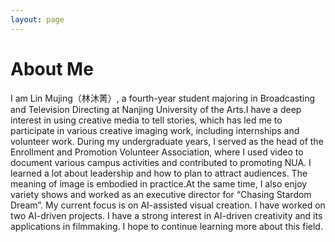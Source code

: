 ```yaml
---
layout: page
---
```


# About Me

<!-- <img src="https://caihanlin.com/caihanlin.jpg" class="floatpic"> -->

I am Lin Mujing（林沐菁）, a fourth-year student majoring in Broadcasting and Television Directing at Nanjing University of the Arts.I have a deep interest in using creative media to tell stories, which has led me to participate in various creative imaging work, including internships and volunteer work. During my undergraduate years, I served as the head of the Enrollment and Promotion Volunteer Association, where I used video to document various campus activities and contributed to promoting NUA. I learned a lot about leadership and how to plan to attract audiences. The meaning of image is embodied in practice.At the same time, I also enjoy variety shows and worked as an executive director for “Chasing Stardom Dream”. 
My current focus is on AI-assisted visual creation. I have worked on two AI-driven projects. I have a strong interest in AI-driven creativity and its applications in filmmaking. I hope to continue learning more about this field.

<!-- ---

## Research Interests

- Internet of Everything
- Molecular Communication
- Wireless Communication
- AI-powered Communication

My current research focuses on practical problems that artificial intelligence faces in real life. My interests are on the Machine Learning and its applications in Industrial IoT. In a word, advanced technologies like ML and IoT positively influence the life of everybody.  I wish to devote my talent to this meaningful cause and bring well-being to society.

---

## News and Updates

- **June 2024**：Very excited to be selected as [KDD UC Scholar](https://kdd2024.kdd.org/undergraduate-consortium/). See you in Spain!
- **May 2024：**My bachelor thesis won the Annual Best Thesis Award (Top 1/300).
- **April 2024：**Our work *BLEGuard* has been accepted to [MobiSys 2024](https://www.sigmobile.org/mobisys/2024/) as a poster paper. See you in Japan!
- **March 2024：**Very excited to get a MPhil offer from Engineering department at Cambridge University!
- **Dec 2023：**Very excited to be selected as [AAAI UC Scholar](https://aaai.org/aaai-conference/undergraduate-consortium-program/). See you in Canada!
- **Jun 2022：**Started research programme at [Cambridge AI Group](https://www.cl.cam.ac.uk/research/ai/), advised by Prof. Pietro Liò. -->
